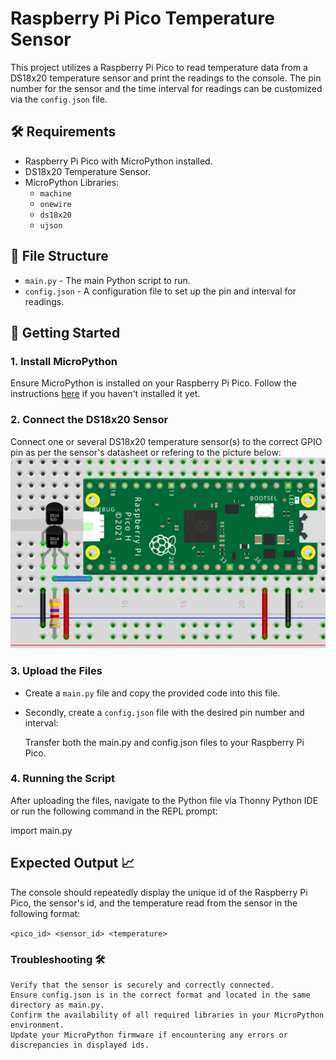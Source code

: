# Raspberry Pi Pico Temperature Sensor

This project utilizes a Raspberry Pi Pico to read temperature data from a DS18x20 temperature sensor and print the readings to the console. The pin number for the sensor and the time interval for readings can be customized via the `config.json` file.

## 🛠️ Requirements

- Raspberry Pi Pico with MicroPython installed.
- DS18x20 Temperature Sensor.
- MicroPython Libraries:
  - `machine`
  - `onewire`
  - `ds18x20`
  - `ujson`
  
## 📁 File Structure

- `main.py`     - The main Python script to run.
- `config.json` -  A configuration file to set up the pin and interval for readings.

## 🚀 Getting Started

### 1. Install MicroPython

Ensure MicroPython is installed on your Raspberry Pi Pico. Follow the instructions [here](https://www.raspberrypi.org/documentation/rp2040/getting-started/#getting-started-with-micropython) if you haven't installed it yet.

### 2. Connect the DS18x20 Sensor

Connect one or several DS18x20 temperature sensor(s) to the correct GPIO pin as per the sensor's datasheet or refering to the picture below:
![TEST](images/wiring_diagram.png)

### 3. Upload the Files

- Create a `main.py` file and copy the provided code into this file.
- Secondly, create a `config.json` file with the desired pin number and interval:


    Transfer both the main.py and config.json files to your Raspberry Pi Pico.

### 4. Running the Script

After uploading the files, navigate to the Python file via Thonny Python IDE or run the following command in the REPL prompt:

import main.py

## Expected Output 📈

The console should repeatedly display the unique id of the Raspberry Pi Pico, the sensor's id, and the temperature read from the sensor in the following format:


``` <pico_id> <sensor_id> <temperature> ```


### Troubleshooting 🛠️

    Verify that the sensor is securely and correctly connected.
    Ensure config.json is in the correct format and located in the same directory as main.py.
    Confirm the availability of all required libraries in your MicroPython environment.
    Update your MicroPython firmware if encountering any errors or discrepancies in displayed ids.
